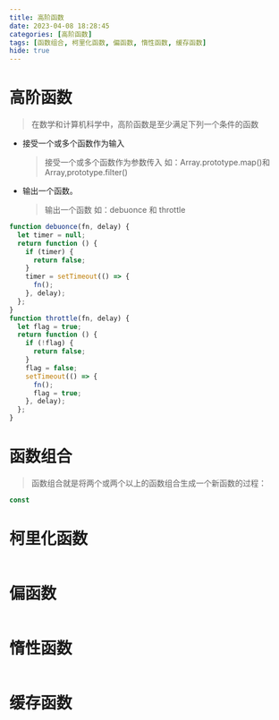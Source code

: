 ```yaml
---
title: 高阶函数
date: 2023-04-08 18:28:45
categories: [高阶函数]
tags: [函数组合, 柯里化函数, 偏函数, 惰性函数, 缓存函数]
hide: true
---
```


# 高阶函数

> 在数学和计算机科学中，高阶函数是至少满足下列一个条件的函数

- 接受一个或多个函数作为输入
  > 接受一个或多个函数作为参数传入 如：Array.prototype.map()和 Array,prototype.filter()
- 输出一个函数。
  > 输出一个函数 如：debuonce 和 throttle

```javascript
function debuonce(fn, delay) {
  let timer = null;
  return function () {
    if (timer) {
      return false;
    }
    timer = setTimeout(() => {
      fn();
    }, delay);
  };
}
function throttle(fn, delay) {
  let flag = true;
  return function () {
    if (!flag) {
      return false;
    }
    flag = false;
    setTimeout(() => {
      fn();
      flag = true;
    }, delay);
  };
}
```

# 函数组合

> 函数组合就是将两个或两个以上的函数组合生成一个新函数的过程：

```javascript
const
```

# 柯里化函数

```javascript

```

# 偏函数

```javascript

```

# 惰性函数

```javascript

```

# 缓存函数

```javascript

```
